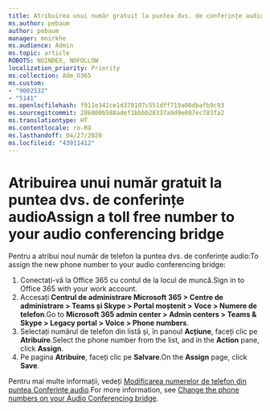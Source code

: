 ```yaml
---
title: Atribuirea unui număr gratuit la puntea dvs. de conferințe audio
ms.author: pebaum
author: pebaum
manager: mnirkhe
ms.audience: Admin
ms.topic: article
ROBOTS: NOINDEX, NOFOLLOW
localization_priority: Priority
ms.collection: Adm_O365
ms.custom:
- "9002532"
- "5141"
ms.openlocfilehash: f911e341ce1d370107c551dff719a06dbafb9c93
ms.sourcegitcommit: 286000b588adef1bbbb28337a9d9e087ec783fa2
ms.translationtype: HT
ms.contentlocale: ro-RO
ms.lasthandoff: 04/27/2020
ms.locfileid: "43911412"
---
```

# <a name="assign-a-toll-free-number-to-your-audio-conferencing-bridge"></a><span data-ttu-id="c1070-102">Atribuirea unui număr gratuit la puntea dvs. de conferințe audio</span><span class="sxs-lookup"><span data-stu-id="c1070-102">Assign a toll free number to your audio conferencing bridge</span></span>

<span data-ttu-id="c1070-103">Pentru a atribui noul număr de telefon la puntea dvs. de conferințe audio:</span><span class="sxs-lookup"><span data-stu-id="c1070-103">To assign the new phone number to your audio conferencing bridge:</span></span>

1. <span data-ttu-id="c1070-104">Conectați-vă la Office 365 cu contul de la locul de muncă.</span><span class="sxs-lookup"><span data-stu-id="c1070-104">Sign in to Office 365 with your work account.</span></span>
2. <span data-ttu-id="c1070-105">Accesați **Centrul de administrare Microsoft 365 > Centre de administrare > Teams și Skype > Portal moștenit > Voce > Numere de telefon**.</span><span class="sxs-lookup"><span data-stu-id="c1070-105">Go to **Microsoft 365 admin center > Admin centers > Teams & Skype > Legacy portal > Voice > Phone numbers**.</span></span>
3. <span data-ttu-id="c1070-106">Selectați numărul de telefon din listă și, în panoul **Acțiune**, faceți clic pe **Atribuire**.</span><span class="sxs-lookup"><span data-stu-id="c1070-106">Select the phone number from the list, and in the **Action** pane, click **Assign**.</span></span>
4. <span data-ttu-id="c1070-107">Pe pagina **Atribuire**, faceți clic pe **Salvare**.</span><span class="sxs-lookup"><span data-stu-id="c1070-107">On the **Assign** page, click **Save**.</span></span>

<span data-ttu-id="c1070-108">Pentru mai multe informații, vedeți [Modificarea numerelor de telefon din puntea Conferințe audio](https://docs.microsoft.com/MicrosoftTeams/change-the-phone-numbers-on-your-audio-conferencing-bridge).</span><span class="sxs-lookup"><span data-stu-id="c1070-108">For more information, see [Change the phone numbers on your Audio Conferencing bridge](https://docs.microsoft.com/MicrosoftTeams/change-the-phone-numbers-on-your-audio-conferencing-bridge).</span></span>
